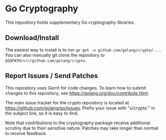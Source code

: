 # Go Cryptography

This repository holds supplementary Go cryptography libraries.

## Download/Install

The easiest way to install is to run `go get -u github.com/golang/crypto/...`. You
can also manually git clone the repository to `$GOPATH/src/github.com/golang/crypto`.

## Report Issues / Send Patches

This repository uses Gerrit for code changes. To learn how to submit changes to
this repository, see https://golang.org/doc/contribute.html.

The main issue tracker for the crypto repository is located at
https://github.com/golang/go/issues. Prefix your issue with "x/crypto:" in the
subject line, so it is easy to find.

Note that contributions to the cryptography package receive additional scrutiny
due to their sensitive nature. Patches may take longer than normal to receive
feedback.
